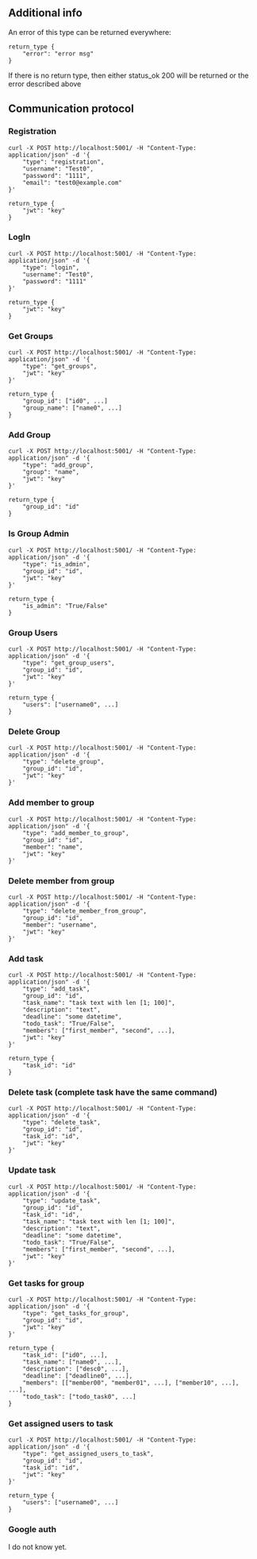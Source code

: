 ## Additional info
An error of this type can be returned everywhere:
``` shell
return_type {
    "error": "error msg"
}
```
If there is no return type, then either status_ok 200 will be returned or the error described above


## Communication protocol
### Registration
``` shell
curl -X POST http://localhost:5001/ -H "Content-Type: application/json" -d '{
    "type": "registration",
    "username": "Test0",
    "password": "1111",
    "email": "test0@example.com"
}'

return_type {
    "jwt": "key"
}
```

### LogIn
``` shell
curl -X POST http://localhost:5001/ -H "Content-Type: application/json" -d '{
    "type": "login",
    "username": "Test0",
    "password": "1111"
}'

return_type {
    "jwt": "key"
}
```

### Get Groups
``` shell
curl -X POST http://localhost:5001/ -H "Content-Type: application/json" -d '{
    "type": "get_groups",
    "jwt": "key"
}'

return_type {
    "group_id": ["id0", ...]
    "group_name": ["name0", ...]
}
```

### Add Group
``` shell
curl -X POST http://localhost:5001/ -H "Content-Type: application/json" -d '{
    "type": "add_group",
    "group": "name",
    "jwt": "key"
}'

return_type {
    "group_id": "id"
}
```

### Is Group Admin
``` shell
curl -X POST http://localhost:5001/ -H "Content-Type: application/json" -d '{
    "type": "is_admin",
    "group_id": "id",
    "jwt": "key"
}'

return_type {
    "is_admin": "True/False"
}
```

### Group Users
``` shell
curl -X POST http://localhost:5001/ -H "Content-Type: application/json" -d '{
    "type": "get_group_users",
    "group_id": "id",
    "jwt": "key"
}'

return_type {
    "users": ["username0", ...]
}
```

### Delete Group
``` shell
curl -X POST http://localhost:5001/ -H "Content-Type: application/json" -d '{
    "type": "delete_group",
    "group_id": "id",
    "jwt": "key"
}'
```

### Add member to group
``` shell
curl -X POST http://localhost:5001/ -H "Content-Type: application/json" -d '{
    "type": "add_member_to_group",
    "group_id": "id",
    "member": "name",
    "jwt": "key"
}'
```

### Delete member from group
``` shell
curl -X POST http://localhost:5001/ -H "Content-Type: application/json" -d '{
    "type": "delete_member_from_group",
    "group_id": "id",
    "member": "username",
    "jwt": "key"
}'
```

### Add task
``` shell
curl -X POST http://localhost:5001/ -H "Content-Type: application/json" -d '{
    "type": "add_task",
    "group_id": "id",
    "task_name": "task text with len [1; 100]",
    "description": "text",
    "deadline": "some datetime",
    "todo_task": "True/False",
    "members": ["first_member", "second", ...],
    "jwt": "key"
}'

return_type {
    "task_id": "id"
}
```

### Delete task (complete task have the same command)
``` shell
curl -X POST http://localhost:5001/ -H "Content-Type: application/json" -d '{
    "type": "delete_task",
    "group_id": "id",
    "task_id": "id",
    "jwt": "key"
}'
```

### Update task
``` shell
curl -X POST http://localhost:5001/ -H "Content-Type: application/json" -d '{
    "type": "update_task",
    "group_id": "id",
    "task_id": "id",
    "task_name": "task text with len [1; 100]",
    "description": "text",
    "deadline": "some datetime",
    "todo_task": "True/False",
    "members": ["first_member", "second", ...],
    "jwt": "key"
}'
```

### Get tasks for group
``` shell
curl -X POST http://localhost:5001/ -H "Content-Type: application/json" -d '{
    "type": "get_tasks_for_group",
    "group_id": "id",
    "jwt": "key"
}'

return_type {
    "task_id": ["id0", ...],
    "task_name": ["name0", ...],
    "description": ["desc0", ...],
    "deadline": ["deadline0", ...],
    "members": [["member00", "member01", ...], ["member10", ...], ...],
    "todo_task": ["todo_task0", ...]
}
```

### Get assigned users to task
``` shell
curl -X POST http://localhost:5001/ -H "Content-Type: application/json" -d '{
    "type": "get_assigned_users_to_task",
    "group_id": "id",
    "task_id": "id",
    "jwt": "key"
}'

return_type {
    "users": ["username0", ...]
}
```

### Google auth
I do not know yet.

